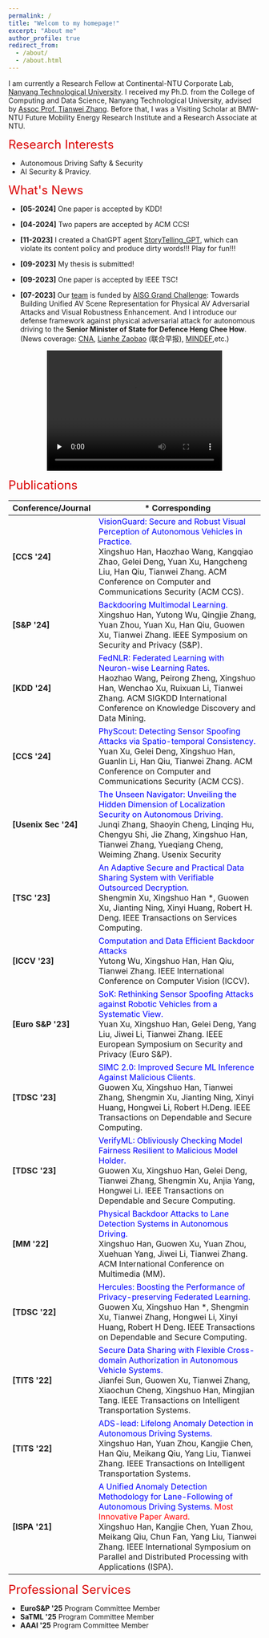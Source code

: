 ```yaml
---
permalink: /
title: "Welcom to my homepage!"
excerpt: "About me"
author_profile: true
redirect_from: 
  - /about/
  - /about.html
---
```


I am currently a Research Fellow at Continental-NTU Corporate Lab, [Nanyang Technological University](https://www.ntu.edu.sg/). I received my Ph.D. from the College of Computing and Data Science, Nanyang Technological University, advised by [Assoc Prof. Tianwei Zhang](https://personal.ntu.edu.sg/tianwei.zhang/). Before that, I was a Visiting Scholar at BMW-NTU Future Mobility Energy Research Institute and a Research Associate at NTU. 

<font color=dark size=5> Research Interests </font>
+ Autonomous Driving Safty & Security
+ AI Security & Pravicy. 

<font color=dark size=5> What's News </font>
+ **[05-2024]** One paper is accepted by KDD!
  
+ **[04-2024]** Two papers are accepted by ACM CCS!
  
+ **[11-2023]** I created a ChatGPT agent [StoryTelling_GPT](https://chat.openai.com/g/g-bD75xf6dQ-storytelling-gpt), which can violate its content policy and produce dirty words!!! Play for fun!!!

+ **[09-2023]** My thesis is submitted! 
  
+ **[09-2023]** One paper is accepted by IEEE TSC!
  
+ **[07-2023]** Our [team](https://personal.ntu.edu.sg/tianwei.zhang/research.html) is funded by [AISG Grand Challenge](https://aisingapore.org/technology/grand-challenges/): Towards Building Unified AV Scene Representation for Physical AV Adversarial Attacks and Visual Robustness Enhancement. And I introduce our defense framework against physical adversarial attack for autonomous driving to the **Senior Minister of State for Defence Heng Chee How**. (News coverage: [CNA](https://www.youtube.com/watch?v=6zbpUcAeF8Y&t=16s), [Lianhe Zaobao](https://www.zaobao.com.sg/realtime/singapore/story20230726-1417558) (联合早报), [MINDEF](https://www.mindef.gov.sg/web/portal/mindef/news-and-events/latest-releases/article-detail/2023/July/26jul23_speech),etc.) 

<div align="center">
    <video id="video" width="350" height="240" autoplay="autoplay" loop="loop" controls="" preload="none" poster="">
        <source src="../images/AISG.mp4" type="video/mp4">
    </video>
</div>

  
<font color=dark size=5> Publications </font>

<!-- 
<style>
    th, td {
        border: none;
    }
</style> -->

|Conference/Journal|* Corresponding|
|----|----|
|**[CCS '24]** |<font color='blue'>  VisionGuard: Secure and Robust Visual Perception of Autonomous Vehicles in Practice. </font>  <br>Xingshuo Han, Haozhao Wang, Kangqiao Zhao, Gelei Deng, Yuan Xu, Hangcheng Liu, Han Qiu, Tianwei Zhang. ACM Conference on Computer and Communications Security (ACM CCS).|
|**[S&P '24]** |<font color='blue'> Backdooring Multimodal Learning.</font>  <br>Xingshuo Han, Yutong Wu, Qingjie Zhang, Yuan Zhou, Yuan Xu, Han Qiu, Guowen Xu, Tianwei Zhang. IEEE Symposium on Security and Privacy (S&P).|
|**[KDD '24]** | <font color='blue'>FedNLR: Federated Learning with Neuron-wise Learning Rates. </font> <br>  Haozhao Wang, Peirong Zheng, Xingshuo Han, Wenchao Xu, Ruixuan Li, Tianwei Zhang. ACM SIGKDD International Conference on Knowledge Discovery and Data Mining.|
|**[CCS '24]** |<font color='blue'>  PhyScout: Detecting Sensor Spoofing Attacks via Spatio-temporal Consistency. </font>  <br> Yuan Xu, Gelei Deng, Xingshuo Han, Guanlin Li, Han Qiu, Tianwei Zhang. ACM Conference on Computer and Communications Security (ACM CCS).|
|**[Usenix Sec '24]** |<font color='blue'> The Unseen Navigator: Unveiling the Hidden Dimension of Localization Security on Autonomous Driving. </font>  <br> Junqi Zhang, Shaoyin Cheng, Linqing Hu,  Chengyu Shi, Jie Zhang, Xingshuo Han, Tianwei Zhang, Yueqiang Cheng, Weiming Zhang. Usenix Security|
|**[TSC '23]** | <font color='blue'> An Adaptive Secure and Practical Data Sharing System with Verifiable Outsourced Decryption. </font> <br> Shengmin Xu, Xingshuo Han *, Guowen Xu, Jianting Ning, Xinyi Huang, Robert H. Deng. IEEE Transactions on Services Computing.|
|**[ICCV '23]** | <font color='blue'>Computation and Data Efficient Backdoor Attacks  </font> <br>  Yutong Wu,  Xingshuo Han, Han Qiu, Tianwei Zhang. IEEE International Conference on Computer Vision (ICCV).|
|**[Euro S&P '23]**|  <font color='blue'>SoK: Rethinking Sensor Spoofing Attacks against Robotic Vehicles from a Systematic View. </font> <br> Yuan Xu, Xingshuo Han, Gelei Deng, Yang Liu, Jiwei Li, Tianwei Zhang. IEEE European Symposium on Security and Privacy (Euro S&P).|
|**[TDSC '23]** | <font color='blue'>SIMC 2.0: Improved Secure ML Inference Against Malicious Clients. </font> <br> Guowen Xu,  Xingshuo Han, Tianwei Zhang, Shengmin Xu, Jianting Ning, Xinyi Huang, Hongwei Li, Robert H.Deng. IEEE Transactions on Dependable and Secure Computing.|
|**[TDSC '23]** |<font color='blue'>VerifyML: Obliviously Checking Model Fairness Resilient to Malicious Model Holder. </font> <br>Guowen Xu,  Xingshuo Han, Gelei Deng, Tianwei Zhang, Shengmin Xu, Anjia Yang, Hongwei Li. IEEE Transactions on Dependable and Secure Computing. |
|**[MM '22]** | <font color='blue'>Physical Backdoor Attacks to Lane Detection Systems in Autonomous Driving. </font> <br> Xingshuo Han, Guowen Xu, Yuan Zhou, Xuehuan Yang, Jiwei Li, Tianwei Zhang.  ACM International Conference on Multimedia (MM).|
|**[TDSC '22]** | <font color='blue'>Hercules: Boosting the Performance of Privacy-preserving Federated Learning. </font> <br>  Guowen Xu, Xingshuo Han *, Shengmin Xu, Tianwei Zhang, Hongwei Li, Xinyi Huang, Robert H Deng. IEEE Transactions on Dependable and Secure Computing.|
|**[TITS '22]**|<font color='blue'> Secure Data Sharing with Flexible Cross-domain Authorization in Autonomous Vehicle Systems. </font> <br> Jianfei Sun, Guowen Xu, Tianwei Zhang, Xiaochun Cheng, Xingshuo Han, Mingjian Tang. IEEE Transactions on Intelligent Transportation Systems.|
|**[TITS '22]** | <font color='blue'>ADS-lead: Lifelong Anomaly Detection in Autonomous Driving Systems. </font> <br> Xingshuo Han, Yuan Zhou, Kangjie Chen, Han Qiu, Meikang Qiu, Yang Liu, Tianwei Zhang. IEEE Transactions on Intelligent Transportation Systems.|
|**[ISPA '21]** | <font color='blue'>A Unified Anomaly Detection Methodology for Lane-Following of Autonomous Driving Systems.<font color='red'> Most Innovative Paper Award. </font> </font> <br> Xingshuo Han, Kangjie Chen, Yuan Zhou, Meikang Qiu, Chun Fan,  Yang Liu,  Tianwei Zhang.  IEEE International Symposium on Parallel and Distributed Processing with Applications (ISPA).|

<font color=dark size=5> Professional Services</font>
+ **EuroS&P '25** Program Committee Member
+ **SaTML '25** Program Committee Member 
+ **AAAI  '25** Program Committee Member

